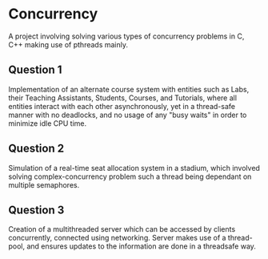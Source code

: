 # Concurrency
A project involving solving various types of concurrency problems in C, C++ making use of pthreads mainly.


## Question 1

Implementation of an alternate course system with entities such as Labs, their Teaching Assistants, Students, Courses, and Tutorials, where all entities 
interact with each other asynchronously, yet in a thread-safe manner with no deadlocks, and no usage of any "busy waits" in order to minimize idle CPU time.

## Question 2

Simulation of a real-time seat allocation system in a stadium, which involved solving complex-concurrency problem such a thread
being dependant on multiple semaphores.

## Question 3
Creation of a multithreaded server which can be accessed by clients concurrently, connected using networking. Server makes use of a thread-pool, 
and ensures updates to the information are done in a threadsafe way.
